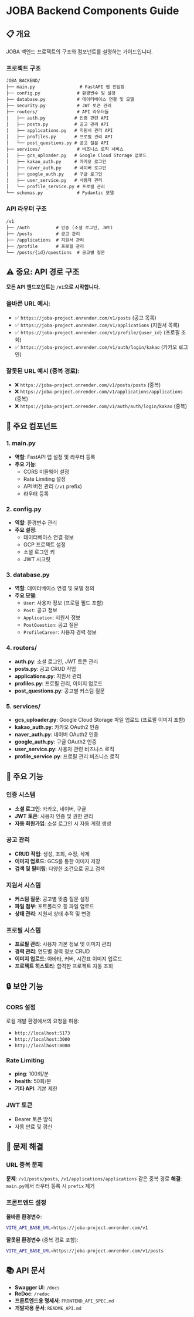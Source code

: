 # JOBA Backend Components Guide

## 📋 개요
JOBA 백엔드 프로젝트의 구조와 컴포넌트를 설명하는 가이드입니다.

### 프로젝트 구조
```
JOBA_BACKEND/
├── main.py                 # FastAPI 앱 진입점
├── config.py              # 환경변수 및 설정
├── database.py            # 데이터베이스 연결 및 모델
├── security.py            # JWT 토큰 관리
├── routers/               # API 라우터들
│   ├── auth.py           # 인증 관련 API
│   ├── posts.py          # 공고 관리 API
│   ├── applications.py   # 지원서 관리 API
│   ├── profiles.py       # 프로필 관리 API
│   └── post_questions.py # 공고 질문 API
├── services/              # 비즈니스 로직 서비스
│   ├── gcs_uploader.py   # Google Cloud Storage 업로드
│   ├── kakao_auth.py     # 카카오 로그인
│   ├── naver_auth.py     # 네이버 로그인
│   ├── google_auth.py    # 구글 로그인
│   ├── user_service.py   # 사용자 관리
│   └── profile_service.py # 프로필 관리
└── schemas.py             # Pydantic 모델
```

### API 라우터 구조
```
/v1
├── /auth          # 인증 (소셜 로그인, JWT)
├── /posts         # 공고 관리
├── /applications  # 지원서 관리
├── /profile       # 프로필 관리
└── /posts/{id}/questions  # 공고별 질문
```

## ⚠️ 중요: API 경로 구조
**모든 API 엔드포인트는 `/v1`으로 시작합니다.**

### 올바른 URL 예시:
- ✅ `https://joba-project.onrender.com/v1/posts` (공고 목록)
- ✅ `https://joba-project.onrender.com/v1/applications` (지원서 목록)
- ✅ `https://joba-project.onrender.com/v1/profile/{user_id}` (프로필 조회)
- ✅ `https://joba-project.onrender.com/v1/auth/login/kakao` (카카오 로그인)

### 잘못된 URL 예시 (중복 경로):
- ❌ `https://joba-project.onrender.com/v1/posts/posts` (중복)
- ❌ `https://joba-project.onrender.com/v1/applications/applications` (중복)
- ❌ `https://joba-project.onrender.com/v1/auth/auth/login/kakao` (중복)

## 🔧 주요 컴포넌트

### 1. main.py
- **역할**: FastAPI 앱 설정 및 라우터 등록
- **주요 기능**:
  - CORS 미들웨어 설정
  - Rate Limiting 설정
  - API 버전 관리 (`/v1` prefix)
  - 라우터 등록

### 2. config.py
- **역할**: 환경변수 관리
- **주요 설정**:
  - 데이터베이스 연결 정보
  - GCP 프로젝트 설정
  - 소셜 로그인 키
  - JWT 시크릿

### 3. database.py
- **역할**: 데이터베이스 연결 및 모델 정의
- **주요 모델**:
  - `User`: 사용자 정보 (프로필 필드 포함)
  - `Post`: 공고 정보
  - `Application`: 지원서 정보
  - `PostQuestion`: 공고 질문
  - `ProfileCareer`: 사용자 경력 정보

### 4. routers/
- **auth.py**: 소셜 로그인, JWT 토큰 관리
- **posts.py**: 공고 CRUD 작업
- **applications.py**: 지원서 관리
- **profiles.py**: 프로필 관리, 이미지 업로드
- **post_questions.py**: 공고별 커스텀 질문

### 5. services/
- **gcs_uploader.py**: Google Cloud Storage 파일 업로드 (프로필 이미지 포함)
- **kakao_auth.py**: 카카오 OAuth2 인증
- **naver_auth.py**: 네이버 OAuth2 인증
- **google_auth.py**: 구글 OAuth2 인증
- **user_service.py**: 사용자 관련 비즈니스 로직
- **profile_service.py**: 프로필 관리 비즈니스 로직

## 🚀 주요 기능

### 인증 시스템
- **소셜 로그인**: 카카오, 네이버, 구글
- **JWT 토큰**: 사용자 인증 및 권한 관리
- **자동 회원가입**: 소셜 로그인 시 자동 계정 생성

### 공고 관리
- **CRUD 작업**: 생성, 조회, 수정, 삭제
- **이미지 업로드**: GCS를 통한 이미지 저장
- **검색 및 필터링**: 다양한 조건으로 공고 검색

### 지원서 시스템
- **커스텀 질문**: 공고별 맞춤 질문 설정
- **파일 첨부**: 포트폴리오 등 파일 업로드
- **상태 관리**: 지원서 상태 추적 및 변경

### 프로필 시스템
- **프로필 관리**: 사용자 기본 정보 및 이미지 관리
- **경력 관리**: 연도별 경력 정보 CRUD
- **이미지 업로드**: 아바타, 커버, 시간표 이미지 업로드
- **프로젝트 히스토리**: 합격한 프로젝트 자동 조회

## 🔒 보안 기능

### CORS 설정
로컬 개발 환경에서의 요청을 허용:
- `http://localhost:5173`
- `http://localhost:3000`
- `http://localhost:8080`

### Rate Limiting
- **ping**: 100회/분
- **health**: 50회/분
- **기타 API**: 기본 제한

### JWT 토큰
- Bearer 토큰 방식
- 자동 만료 및 갱신

## 🚨 문제 해결

### URL 중복 문제
**문제**: `/v1/posts/posts`, `/v1/applications/applications` 같은 중복 경로
**해결**: `main.py`에서 라우터 등록 시 `prefix` 제거

### 프론트엔드 설정
**올바른 환경변수**:
```bash
VITE_API_BASE_URL=https://joba-project.onrender.com/v1
```

**잘못된 환경변수** (중복 경로 포함):
```bash
VITE_API_BASE_URL=https://joba-project.onrender.com/v1/posts
```

## 📚 API 문서
- **Swagger UI**: `/docs`
- **ReDoc**: `/redoc`
- **프론트엔드용 명세서**: `FRONTEND_API_SPEC.md`
- **개발자용 문서**: `README_API.md`
